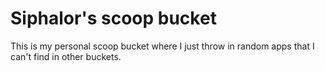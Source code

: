 # Siphalor's scoop bucket
This is my personal scoop bucket where I just throw in random apps that I can't find in other buckets.